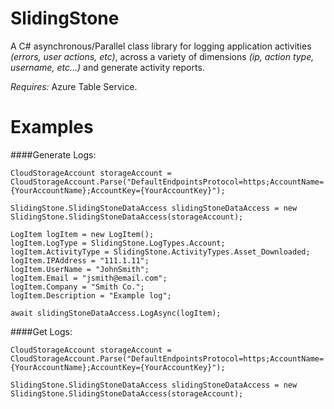 SlidingStone
============

A C# asynchronous/Parallel class library for logging application activities _(errors, user actions, etc)_, across a variety of dimensions _(ip, action type, username, etc...)_ and generate activity reports.

*Requires:* Azure Table Service.


Examples
============

####Generate Logs:

    CloudStorageAccount storageAccount = CloudStorageAccount.Parse("DefaultEndpointsProtocol=https;AccountName={YourAccountName};AccountKey={YourAccountKey}");

    SlidingStone.SlidingStoneDataAccess slidingStoneDataAccess = new SlidingStone.SlidingStoneDataAccess(storageAccount);
    
    LogItem logItem = new LogItem();    
    logItem.LogType = SlidingStone.LogTypes.Account;
    logItem.ActivityType = SlidingStone.ActivityTypes.Asset_Downloaded;
    logItem.IPAddress = "111.1.11";
    logItem.UserName = "JohnSmith";
    logItem.Email = "jsmith@email.com";
    logItem.Company = "Smith Co.";
    logItem.Description = "Example log";

    await slidingStoneDataAccess.LogAsync(logItem);


####Get Logs:

    CloudStorageAccount storageAccount = CloudStorageAccount.Parse("DefaultEndpointsProtocol=https;AccountName={YourAccountName};AccountKey={YourAccountKey}");

    SlidingStone.SlidingStoneDataAccess slidingStoneDataAccess = new SlidingStone.SlidingStoneDataAccess(storageAccount);
